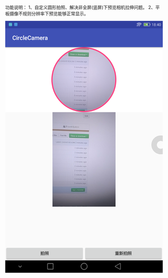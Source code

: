 功能说明：
1、自定义圆形拍照、解决非全屏(竖屏)下预览相机拉伸问题。
2、平板摄像不规则分辨率下预览能够正常显示。

 ![image](https://github.com/Dong1024/CircleCamera/blob/master/image/20180525184119.png)